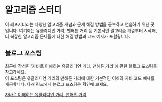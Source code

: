 # 알고리즘 스터디

이 레포지터리는 다양한 알고리즘 개념과 문제 해결 방법을 공부하고 연습하기 위한 곳입니다. 여기에는 유클리디언 거리, 맨해튼 거리 등 기본적인 알고리즘 개념부터 시작해, 더 복잡한 알고리즘 문제들에 대한 해결 방법과 코드 예시가 포함됩니다.

## 블로그 포스팅

최근에 작성한 '자바로 이해하는 유클리디언 거리, 맨해튼 거리'에 관한 블로그 포스팅을 참고하세요.   
이 포스팅은 유클리디언 거리와 맨해튼 거리에 대한 기본적인 이해와 자바 코드 예시를 제공합니다. 아래 링크에서 블로그 포스팅을 확인해 보세요.

[자바로 이해하는 유클리디언 거리, 맨해튼 거리](https://blog.naver.com/buzz7811/223270835968)
